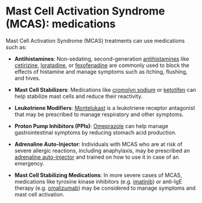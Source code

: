 <!--
source: gpt-3 + jph editing
tags: medications
-->

# Mast Cell Activation Syndrome (MCAS): medications

 Mast Cell Activation Syndrome (MCAS) treatments can use medications such as:

* **Antihistamines**: Non-sedating, second-generation [antihistamines](../antihistamines/) like [cetirizine](../cetirizine/), [loratadine](../loratadine/), or [fexofenadine](../fexofenadine) are commonly used to block the effects of histamine and manage symptoms such as itching, flushing, and hives.

* **Mast Cell Stabilizers**: Medications like [cromolyn sodium](../cromolyn-sodium) or [ketotifen](../ketotifen/) can help stabilize mast cells and reduce their reactivity.

* **Leukotriene Modifiers**: [Montelukast](../montelukast/) is a leukotriene receptor antagonist that may be prescribed to manage respiratory and other symptoms.

* **Proton Pump Inhibitors (PPIs)**: [Omeprazole](../omeprazole) can help manage gastrointestinal symptoms by reducing stomach acid production.

* **Adrenaline Auto-Injector**: Individuals with MCAS who are at risk of severe allergic reactions, including anaphylaxis, may be prescribed an [adrenaline auto-injector](../adrenaline-auto-injector) and trained on how to use it in case of an emergency.

* **Mast Cell Stabilizing Medications**: In more severe cases of MCAS, medications like tyrosine kinase inhibitors (e.g. [imatinib](../imatinib/)) or anti-IgE therapy (e.g. [omalizumab](../omalizumab/)) may be considered to manage symptoms and mast cell activation.
